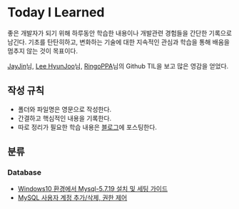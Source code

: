 # Today I Learned

좋은 개발자가 되기 위해 하루동안 학습한 내용이나 개발관련 경험들을 간단한 기록으로 남긴다. 기초를 탄탄히하고, 변화하는 기술에 대한 지속적인 관심과 학습을 통해 배움을 멈추지 않는 것이 목표이다.

[JayJin](https://github.com/milooy)님, [Lee HyunJoo](https://wayhome25.github.io/)님, [RingoPPA](https://github.com/ksu3101)님의 Github TIL을 보고 많은 영감을 얻었다.



## 작성 규칙

* 폴더와 파일명은 영문으로 작성한다.
* 간결하고 핵심적인 내용을 기록한다.
* 따로 정리가 필요한 학습 내용은 [블로그](http://ict-nroo.tistory.com/)에 포스팅한다.



## 분류

### Database

* [Windows10 환경에서 Mysql-5.7.19 설치 및 세팅 가이드](https://github.com/namjunemy/TIL/blob/master/Database/MySQL-5.7.19_Installation_Guide.md)
* [MySQL 사용자 계정 추가/삭제, 권한 제어](https://github.com/namjunemy/TIL/blob/master/Database/MySQL_User_Create_Remove_Grant_Revoke.md)



